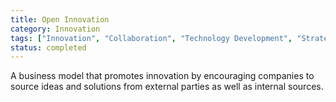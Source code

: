 ```yaml
---
title: Open Innovation
category: Innovation
tags: ["Innovation", "Collaboration", "Technology Development", "Strategic Partnerships"]
status: completed
---
```

A business model that promotes innovation by encouraging companies to source ideas and solutions from external parties as well as internal sources.